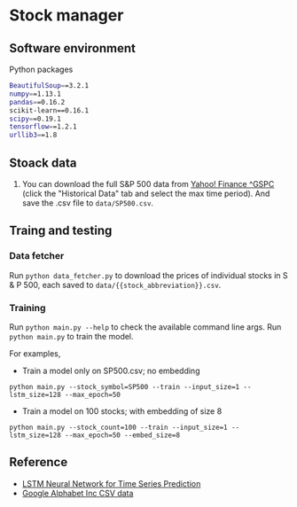 # Stock manager

## Software environment
Python packages
```bash
BeautifulSoup==3.2.1
numpy==1.13.1
pandas==0.16.2
scikit-learn==0.16.1
scipy==0.19.1
tensorflow==1.2.1
urllib3==1.8
```

## Stoack data
1. You can download the full S&P 500 data from [Yahoo! Finance ^GSPC](https://finance.yahoo.com/quote/%5EGSPC?p=^GSPC) (click the "Historical Data" tab and select the max time period). And save the .csv file to `data/SP500.csv`.

## Traing and testing

### Data fetcher
Run `python data_fetcher.py` to download the prices of individual stocks in S & P 500, each saved to `data/{{stock_abbreviation}}.csv`.

### Training
Run `python main.py --help` to check the available command line args.
Run `python main.py` to train the model.

For examples,
- Train a model only on SP500.csv; no embedding
```
python main.py --stock_symbol=SP500 --train --input_size=1 --lstm_size=128 --max_epoch=50
```

- Train a model on 100 stocks; with embedding of size 8
```
python main.py --stock_count=100 --train --input_size=1 --lstm_size=128 --max_epoch=50 --embed_size=8
```

## Reference
- [LSTM Neural Network for Time Series Prediction](http://www.jakob-aungiers.com/articles/a/LSTM-Neural-Network-for-Time-Series-Prediction)
- [Google Alphabet Inc CSV data](http://finance.google.com/finance?q=nasdaq:goog)

